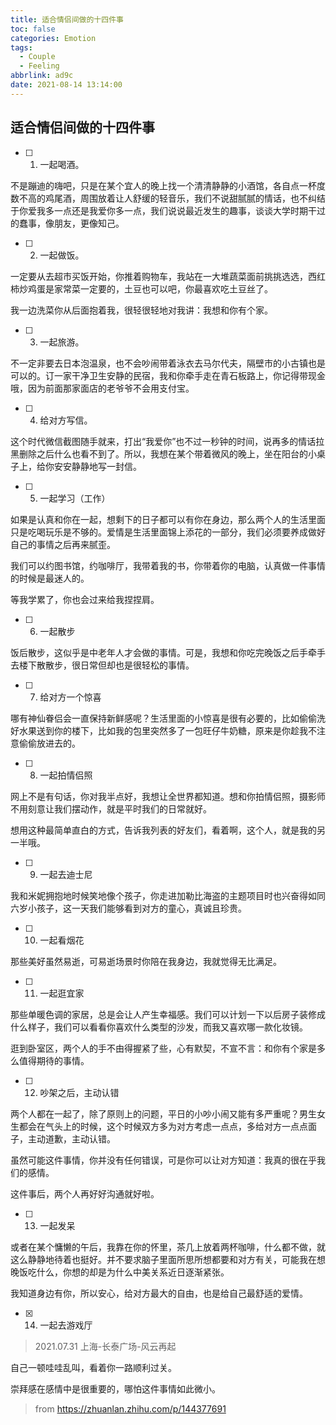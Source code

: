 ```yaml
---
title: 适合情侣间做的十四件事
toc: false
categories: Emotion
tags:
  - Couple
  - Feeling
abbrlink: ad9c
date: 2021-08-14 13:14:00
---
```


## 适合情侣间做的十四件事

+ [ ] 1. 一起喝酒。

不是蹦迪的嗨吧，只是在某个宜人的晚上找一个清清静静的小酒馆，各自点一杯度数不高的鸡尾酒，周围放着让人舒缓的轻音乐，我们不说甜腻腻的情话，也不纠结于你爱我多一点还是我爱你多一点，我们说说最近发生的趣事，谈谈大学时期干过的蠢事，像朋友，更像知己。

+ [ ] 2. 一起做饭。

一定要从去超市买饭开始，你推着购物车，我站在一大堆蔬菜面前挑挑选选，西红柿炒鸡蛋是家常菜一定要的，土豆也可以吧，你最喜欢吃土豆丝了。

我一边洗菜你从后面抱着我，很轻很轻地对我讲：我想和你有个家。

+ [ ] 3. 一起旅游。

不一定非要去日本泡温泉，也不会吵闹带着泳衣去马尔代夫，隔壁市的小古镇也是可以的。订一家干净卫生安静的民宿，我和你牵手走在青石板路上，你记得带现金哦，因为前面那家面店的老爷爷不会用支付宝。

+ [ ]  4. 给对方写信。

这个时代微信截图随手就来，打出“我爱你”也不过一秒钟的时间，说再多的情话拉黑删除之后什么也看不到了。所以，我想在某个带着微风的晚上，坐在阳台的小桌子上，给你安安静静地写一封信。

+ [ ]  5. 一起学习（工作）

如果是认真和你在一起，想剩下的日子都可以有你在身边，那么两个人的生活里面只是吃喝玩乐是不够的。爱情是生活里面锦上添花的一部分，我们必须要养成做好自己的事情之后再来腻歪。

我们可以约图书馆，约咖啡厅，我带着我的书，你带着你的电脑，认真做一件事情的时候是最迷人的。

等我学累了，你也会过来给我捏捏肩。

+ [ ]  6. 一起散步

饭后散步，这似乎是中老年人才会做的事情。可是，我想和你吃完晚饭之后手牵手去楼下散散步，很日常但却也是很轻松的事情。

+ [ ]  7. 给对方一个惊喜

哪有神仙眷侣会一直保持新鲜感呢？生活里面的小惊喜是很有必要的，比如偷偷洗好水果送到你的楼下，比如我的包里突然多了一包旺仔牛奶糖，原来是你趁我不注意偷偷放进去的。

+ [ ]  8. 一起拍情侣照

网上不是有句话，你对我半点好，我想让全世界都知道。想和你拍情侣照，摄影师不用刻意让我们摆动作，就是平时我们的日常就好。

想用这种最简单直白的方式，告诉我列表的好友们，看着啊，这个人，就是我的另一半哦。

+ [ ] 9. 一起去迪士尼

我和米妮拥抱地时候笑地像个孩子，你走进加勒比海盗的主题项目时也兴奋得如同六岁小孩子，这一天我们能够看到对方的童心，真诚且珍贵。

+ [ ] 10. 一起看烟花

那些美好虽然易逝，可易逝场景时你陪在我身边，我就觉得无比满足。

+ [ ]  11. 一起逛宜家

那些单暖色调的家居，总是会让人产生幸福感。我们可以计划一下以后房子装修成什么样子，我们可以看看你喜欢什么类型的沙发，而我又喜欢哪一款化妆镜。

逛到卧室区，两个人的手不由得握紧了些，心有默契，不宣不言：和你有个家是多么值得期待的事情。

+ [ ]  12. 吵架之后，主动认错

两个人都在一起了，除了原则上的问题，平日的小吵小闹又能有多严重呢？男生女生都会在气头上的时候，这个时候双方多为对方考虑一点点，多给对方一点点面子，主动道歉，主动认错。

虽然可能这件事情，你并没有任何错误，可是你可以让对方知道：我真的很在乎我们的感情。

这件事后，两个人再好好沟通就好啦。

+ [ ] 13. 一起发呆

或者在某个慵懒的午后，我靠在你的怀里，茶几上放着两杯咖啡，什么都不做，就这么静静地待着也挺好。并不要求脑子里面所思所想都要和对方有关，可能我在想晚饭吃什么，你想的却是为什么中美关系近日逐渐紧张。

我知道身边有你，所以安心，给对方最大的自由，也是给自己最舒适的爱情。

+ [x] 14. 一起去游戏厅

> 2021.07.31 上海-长泰广场-风云再起

自己一顿哇哇乱叫，看着你一路顺利过关。

崇拜感在感情中是很重要的，哪怕这件事情如此微小。


> from https://zhuanlan.zhihu.com/p/144377691

